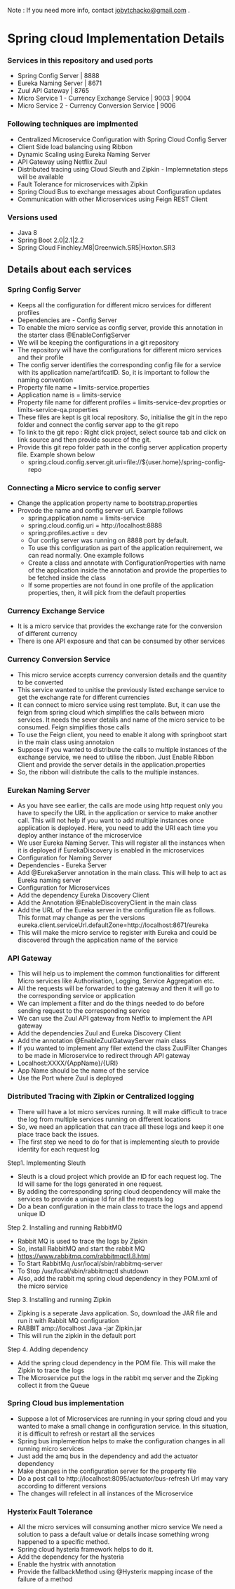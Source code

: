 Note : If you need more info, contact jobytchacko@gmail.com .
# Spring cloud Implementation Details
### Services in this repository and used ports
* Spring Config Server | 8888
* Eureka Naming Server | 8671
* Zuul API Gateway | 8765
* Micro Service 1 - Currency Exchange Service | 9003 | 9004
* Micro Service 2 - Currency Conversion Service | 9006

### Following techniques are implmented
* Centralized Microservice Configuration with Spring Cloud Config Server
* Client Side load balancing using Ribbon
* Dynamic Scaling using Eureka Naming Server
* API Gateway using Netflix Zuul
* Distributed tracing using Cloud Sleuth and Zipkin - Implemnetation steps will be available
* Fault Tolerance for microservices with Zipkin
* Spring Cloud Bus to exchange messages about Configuration updates
* Communication with other Microservices using Feign REST Client

### Versions used
* Java 8
* Spring Boot 2.0|2.1|2.2
* Spring Cloud Finchley.M8|Greenwich.SR5|Hoxton.SR3

## Details about each services

### Spring Config Server 
- Keeps all the configuration for different micro services for different profiles
- Dependencies are - Config Server
- To enable the micro service as config server, provide this annotation in the starter class @EnableConfigServer
- We will be keeping the configurations in a git repository
- The repository will have the configurations for different micro services and their profile
- The config server identifies the corresponding config file for a service with its application name/artifcatID. So, it is important to follow the naming convention
- Property file name = limits-service.properties
- Application name is = limits-service
- Property file name for different profiles = limits-service-dev.proprties or limits-service-qa.properties
- These files are kept is git local repository. So, initialise the git in the repo folder and connect the config server app to the git repo
- To link to the git repo : Right click project, select source tab and click on link source and then provide source of the git.
- Provide this git repo folder path in the config server application property file. Example shown below 
   -  spring.cloud.config.server.git.uri=file://${user.home}/spring-config-repo
   
### Connecting a Micro service to config server
- Change the application property name to bootstrap.properties
- Provode the name and config server url. Example follows 
   - spring.application.name = limits-service
   - spring.cloud.config.uri = http://localhost:8888
   - spring.profiles.active = dev
   - Our config server was running on 8888 port by default.  
   - To use this configuration as part of the application requirement, we can read normally. One example follows 
   - Create a class and annotate with ConfigurationProperties with name of the application inside the annotation and provide the properties to be fetched inside the class
    - If some properties are not found in one profile of the application properties, then, it will pick from the default properties
     
### Currency Exchange Service 
- It is a micro service that provides the exchange rate for the conversion of different currency
- There is one API exposure and that can be consumed by other services

### Currency Conversion Service 
- This micro service accepts currency conversion details and the quantity to be converted
- This service wanted to unitise the previously listed exchange service to get the exchange rate for different currencies
- It can connect to micro service using rest template. But, it can use the feign from spring cloud which simplifies the calls between micro services. It needs the sever details and name of the micro service to be consumed. Feign simplifies those calls
- To use the Feign client, you need to enable it along with springboot start in the main class using annotaion
- Suppose if you wanted to distribute the calls to multiple instances of the exchange service, we need to utilise the ribbon. Just Enable Ribbon Client and provide the server details in the application.properties
- So, the ribbon will distribute the calls to the multiple instances.

### Eurekan Naming Server
- As you have see earlier, the calls are mode using http request only you have to specify the URL in the application or service to make another call. This will not help if you want to add multiple instances once application is deployed. Here, you need to add the URI each time you deploy anther instance of the microservice
- We user Eureka Naming Server. This will register all the instances when it is deployed if EurekaDiscovery is enabled in the microservices
- Configuration for Naming Server 
- Dependencies - Eureka Server 
- Add @EurekaServer annotation in the main class. This will help to act as Eureka naming server
- Configuration for Microservices 
- Add the dependency Eureka Discovery Client
- Add the Annotation @EnableDiscoveryClient in the main class
- Add the URL of the Eureka server in the configuration file as follows. This format may change as per the versions eureka.client.serviceUrl.defaultZone=http://localhost:8671/eureka
- This will make the micro service to register with Eureka and could be discovered through the application name of the service

### API Gateway
- This will help us to implement the common functionalities for different Micro services like Authorisation, Logging, Service Aggregation etc.
- All the requests will be forwarded to the gateway and then it will go to the corresponding service or application
- We can implement a filter and do the things needed to do before sending request to the corresponding service
- We can use the Zuul API gateway from Netflix to implement the API gateway
- Add the dependencies Zuul and Eureka Discovery Client
- Add the annotation @EnableZuulGatwayServer main class
- If you wanted to implement any filer extend the class ZuulFilter 
Changes to be made in Microservice to redirect through API gateway
- Localhost:XXXX/{AppName}/{URI}
- App Name should be the name of the service
- Use the Port where Zuul is deployed

### Distributed Tracing with Zipkin or Centralized logging
- There will have a lot micro services running. It will make difficult to trace the log from multiple services running on different locations
- So, we need an application that can trace all these logs and keep it one place trace back the issues.
- The first step we need to do for that is implementing sleuth to provide identity for each request log

 Step1. Implementing Sleuth 
- Sleuth is a cloud project which provide an ID for each request log. The Id will same for the logs generated in one request.
- By adding the corresponding spring cloud deopendency will make the services to provide a unique Id for all the requests log
- Do a bean configuration in the main class to trace the logs and append unique ID

Step 2. Installing and running RabbitMQ
- Rabbit MQ is used to trace the logs by Zipkin
- So, install RabbitMQ and start the rabbit MQ
- https://www.rabbitmq.com/rabbitmqctl.8.html
- To Start RabbitMq /usr/local/sbin/rabbitmq-server
- To Stop /usr/local/sbin/rabbitmqctl shutdown
- Also, add the rabbit mq spring cloud dependency in they POM.xml of the micro service

Step 3. Installing and running Zipkin 
- Zipking is a seperate Java application. So, download the JAR file and run it with Rabbit MQ configuration
- RABBIT amp://localhost Java -jar Zipkin.jar
- This will run the zipkin in the default port

Step 4. Adding dependency
- Add the spring cloud dependency in the POM file. This will make the Zipkin to trace the logs
- The Microservice put the logs in the rabbit mq server and the Zipking collect it from the Queue 


### Spring Cloud bus implementation

- Suppose a lot of Microservices are running in your spring cloud and you wanted to make a small change in configuration service. In this situation, it is difficult to refresh or restart all the services
- Spring bus implemention helps to make the configuration changes in all running micro services
- Just add the amq bus in the dependency and add the actuator dependency 
- Make changes in the configuration server for the property file
- Do a post call to http://localhost:8095/actuator/bus-refresh Url may vary according to different versions
- The changes will refelect in all instances of the Microservice

### Hysterix  Fault Tolerance

  - All the micro services will consuming another micro service We need a solution to pass a default value or details incase something wrong happened to a specific method.
  - Spring cloud hysteria framework helps to do it.
  - Add the dependency for the hysteria
  - Enable the hystrix with annotation 
  - Provide the fallbackMethod using @Hysterix mapping incase of the failure of a method

